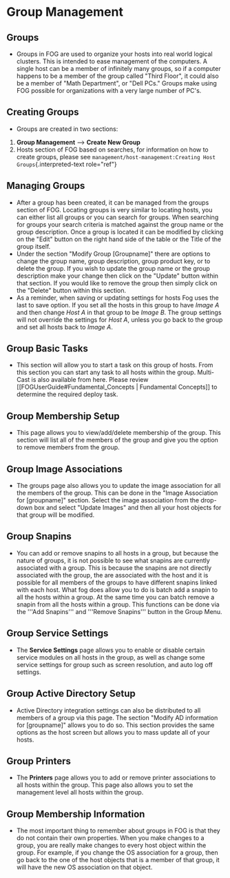 # Group Management

## Groups

-   Groups in FOG are used to organize your hosts into real world
    logical clusters. This is intended to ease management of the
    computers. A single host can be a member of infinitely many groups,
    so if a computer happens to be a member of the group called \"Third
    Floor\", it could also be a member of \"Math Department\", or \"Dell
    PCs.\" Groups make using FOG possible for organizations with a very
    large number of PC\'s.

## Creating Groups

-   Groups are created in two sections:

1.  **Group Management** \--\> **Create New Group**
2.  Hosts section of FOG based on searches, for information on how to
    create groups, please see
    `management/host-management:Creating Host Groups`{.interpreted-text
    role="ref"}

## Managing Groups

-   After a group has been created, it can be managed from the groups
    section of FOG. Locating groups is very similar to locating hosts,
    you can either list all groups or you can search for groups. When
    searching for groups your search criteria is matched against the
    group name or the group description. Once a group is located it can
    be modified by clicking on the \"Edit\" button on the right hand
    side of the table or the Title of the group itself.
-   Under the section \"Modify Group \[Groupname\]\" there are options
    to change the group name, group description, group product key, or
    to delete the group. If you wish to update the group name or the
    group description make your change then click on the \"Update\"
    button within that section. If you would like to remove the group
    then simply click on the \"Delete\" button within this section.
-   As a reminder, when saving or updating settings for hosts Fog uses
    the last to save option. If you set all the hosts in this group to
    have *Image A* and then change *Host A* in that group to be *Image
    B*. The group settings will not override the settings for *Host A*,
    unless you go back to the group and set all hosts back to *Image A*.

## Group Basic Tasks

-   This section will allow you to start a task on this group of hosts.
    From this section you can start any task to all hosts within the
    group. Multi-Cast is also available from here. Please review
    \[\[FOGUserGuide#Fundamental_Concepts \| Fundamental Concepts\]\] to
    determine the required deploy task.

## Group Membership Setup

-   This page allows you to view/add/delete membership of the group.
    This section will list all of the members of the group and give you
    the option to remove members from the group.

## Group Image Associations

-   The groups page also allows you to update the image association for
    all the members of the group. This can be done in the \"Image
    Association for \[groupname\]\" section. Select the image
    association from the drop-down box and select \"Update Images\" and
    then all your host objects for that group will be modified.

## Group Snapins

-   You can add or remove snapins to all hosts in a group, but because
    the nature of groups, it is not possible to see what snapins are
    currently associated with a group. This is because the snapins are
    not directly associated with the group, the are associated with the
    host and it is possible for all members of the groups to have
    different snapins linked with each host. What fog does allow you to
    do is batch add a snapin to all the hosts within a group. At the
    same time you can batch remove a snapin from all the hosts within a
    group. This functions can be done via the \'\'\'Add Snapins\'\'\'
    and \'\'\'Remove Snapins\'\'\' button in the Group Menu.

## Group Service Settings

-   The **Service Settings** page allows you to enable or disable
    certain service modules on all hosts in the group, as well as change
    some service settings for group such as screen resolution, and auto
    log off settings.

## Group Active Directory Setup

-   Active Directory integration settings can also be distributed to all
    members of a group via this page. The section \"Modify AD
    information for \[groupname\]\" allows you to do so. This section
    provides the same options as the host screen but allows you to mass
    update all of your hosts.

## Group Printers

-   The **Printers** page allows you to add or remove printer
    associations to all hosts within the group. This page also allows
    you to set the management level all hosts within the group.

## Group Membership Information

-   The most important thing to remember about groups in FOG is that
    they do not contain their own properties. When you make changes to a
    group, you are really make changes to every host object within the
    group. For example, if you change the OS association for a group,
    then go back to the one of the host objects that is a member of that
    group, it will have the new OS association on that object.
